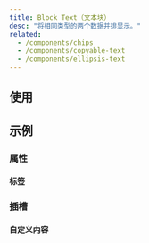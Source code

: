 ```yaml
---
title: Block Text（文本块）
desc: "将相同类型的两个数据并排显示。"
related:
  - /components/chips
  - /components/copyable-text
  - /components/ellipsis-text
---
```


## 使用

<masa-example file="Examples.components.block_text.Usage"></masa-example>

## 示例

### 属性

#### 标签

<masa-example file="Examples.components.block_text.Tags"></masa-example>

### 插槽

#### 自定义内容

<masa-example file="Examples.components.block_text.Contents"></masa-example>
